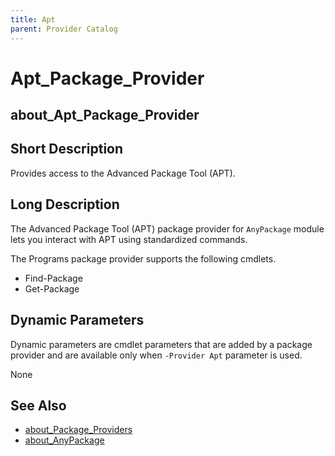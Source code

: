 ```yaml
---
title: Apt
parent: Provider Catalog
---
```


# Apt_Package_Provider

## about_Apt_Package_Provider

## Short Description

Provides access to the Advanced Package Tool (APT).

## Long Description

The  Advanced Package Tool (APT) package provider for `AnyPackage` module lets you interact with APT using standardized commands.

The Programs package provider supports the following cmdlets.

* Find-Package
* Get-Package

## Dynamic Parameters

Dynamic parameters are cmdlet parameters that are added by a package
provider and are available only when `-Provider Apt` parameter is used.

None

## See Also

* [about_Package_Providers](../../reference/about_Package_Providers.md)
* [about_AnyPackage](../../reference/about_AnyPackage.md)
